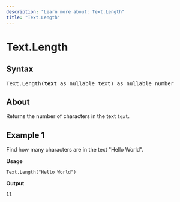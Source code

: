 ```yaml
---
description: "Learn more about: Text.Length"
title: "Text.Length"
---
```

# Text.Length

## Syntax

<pre>
Text.Length(<b>text</b> as nullable text) as nullable number
</pre>
  
## About

Returns the number of characters in the text `text`.

## Example 1

Find how many characters are in the text "Hello World".

**Usage**

```powerquery-m
Text.Length("Hello World")
```

**Output**

`11`
